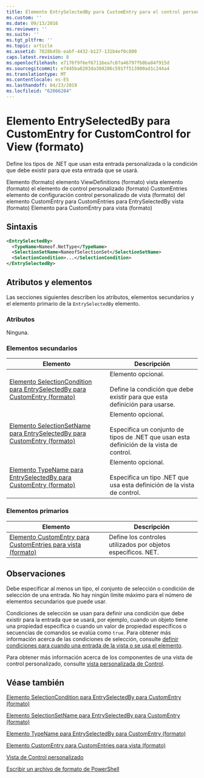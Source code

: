 ```yaml
---
title: Elemento EntrySelectedBy para CustomEntry para el control personalizado para la vista (formato) | Microsoft Docs
ms.custom: ''
ms.date: 09/13/2016
ms.reviewer: ''
ms.suite: ''
ms.tgt_pltfrm: ''
ms.topic: article
ms.assetid: 7828b45b-eabf-4432-b127-131b4ef0c800
caps.latest.revision: 8
ms.openlocfilehash: e7176f9f6ef67116ea7c07a46797fb0ba84f915d
ms.sourcegitcommit: e7445ba8203da304286c591ff513900ad1c244a4
ms.translationtype: MT
ms.contentlocale: es-ES
ms.lasthandoff: 04/23/2019
ms.locfileid: "62066284"
---
```

# <a name="entryselectedby-element-for-customentry-for-customcontrol-for-view-format"></a>Elemento EntrySelectedBy para CustomEntry for CustomControl for View (formato)

Define los tipos de .NET que usan esta entrada personalizada o la condición que debe existir para que esta entrada que se usará.

Elemento (formato) elemento ViewDefinitions (formato) vista elemento (formato) el elemento de control personalizado (formato) CustomEntries elemento de configuración control personalizado de vista (formato) del elemento CustomEntry para CustomEntries para EntrySelectedBy vista (formato) Elemento para CustomEntry para vista (formato)

## <a name="syntax"></a>Sintaxis

```xml
<EntrySelectedBy>
  <TypeName>Nameof.NetType</TypeName>
  <SelectionSetName>NameofSelectionSet</SelectionSetName>
  <SelectionCondition>...</SelectionCondition>
</EntrySelectedBy>
```

## <a name="attributes-and-elements"></a>Atributos y elementos

Las secciones siguientes describen los atributos, elementos secundarios y el elemento primario de la `EntrySelectedBy` elemento.

### <a name="attributes"></a>Atributos

Ninguna.

### <a name="child-elements"></a>Elementos secundarios

|Elemento|Descripción|
|-------------|-----------------|
|[Elemento SelectionCondition para EntrySelectedBy para CustomEntry (formato)](./selectioncondition-element-for-entryselectedby-for-customcontrol-format.md)|Elemento opcional.<br /><br /> Define la condición que debe existir para que esta definición para usarse.|
|[Elemento SelectionSetName para EntrySelectedBy para CustomEntry (formato)](./selectionsetname-element-for-entryselectedby-for-customcontrol-for-view-format.md)|Elemento opcional.<br /><br /> Especifica un conjunto de tipos de .NET que usan esta definición de la vista de control.|
|[Elemento TypeName para EntrySelectedBy para CustomEntry (formato)](./typename-element-for-selectioncondition-for-customcontrol-for-view-format.md)|Elemento opcional.<br /><br /> Especifica un tipo .NET que usa esta definición de la vista de control.|

### <a name="parent-elements"></a>Elementos primarios

|Elemento|Descripción|
|-------------|-----------------|
|[Elemento CustomEntry para CustomEntries para vista (formato)](./customentry-element-for-customentries-for-customcontrol-for-view-format.md)|Define los controles utilizados por objetos específicos. NET.|

## <a name="remarks"></a>Observaciones

Debe especificar al menos un tipo, el conjunto de selección o condición de selección de una entrada. No hay ningún límite máximo para el número de elementos secundarios que puede usar.

Condiciones de selección se usan para definir una condición que debe existir para la entrada que se usará, por ejemplo, cuando un objeto tiene una propiedad específica o cuando un valor de propiedad específicos o secuencias de comandos se evalúa como `true`. Para obtener más información acerca de las condiciones de selección, consulte [definir condiciones para cuando una entrada de la vista o se usa el elemento](./defining-conditions-for-displaying-data.md).

Para obtener más información acerca de los componentes de una vista de control personalizado, consulte [vista personalizada de Control](./creating-custom-controls.md).

## <a name="see-also"></a>Véase también

[Elemento SelectionCondition para EntrySelectedBy para CustomEntry (formato)](./selectioncondition-element-for-entryselectedby-for-customcontrol-format.md)

[Elemento SelectionSetName para EntrySelectedBy para CustomEntry (formato)](./selectionsetname-element-for-entryselectedby-for-customcontrol-for-view-format.md)

[Elemento TypeName para EntrySelectedBy para CustomEntry (formato)](./typename-element-for-selectioncondition-for-customcontrol-for-view-format.md)

[Elemento CustomEntry para CustomEntries para vista (formato)](./customentry-element-for-customentries-for-customcontrol-for-view-format.md)

[Vista de Control personalizado](./creating-custom-controls.md)

[Escribir un archivo de formato de PowerShell](./writing-a-powershell-formatting-file.md)
